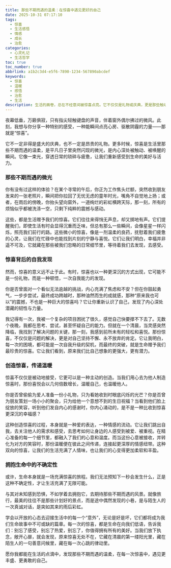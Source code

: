```yaml
---
title: 那些不期而遇的温柔：在惊喜中遇见更好的自己
date: 2025-10-31 07:17:10
tags:
  - 惊喜
  - 生活感悟
  - 情感
  - 成长
  - 治愈
categories:
  - 心灵札记
  - 生活哲学
toc: true
toc_number: true
abbrlink: a1b2c3d4-e5f6-7890-1234-567890abcdef
keywords:
  - 惊喜
  - 温暖
  - 感悟
  - 治愈
  - 生活
description: 生活的画卷，总在不经意间被惊喜点亮。它不仅仅是礼物或庆典，更是那些触动心弦的瞬间，是自我发现的契机，是连接彼此的桥梁。让我们一起，在每一次不期而遇的温柔中，遇见更丰盛、更勇敢的自己。
---
```


夜幕低垂，万籁俱寂，只有指尖轻触键盘的声音，伴着窗外偶尔拂过的微风。此刻，我想与你分享一种特别的感受，一种能瞬间点亮心房、驱散阴霾的力量——那就是“惊喜”。

它不一定非得是盛大的庆典，也不一定是昂贵的礼物。更多时候，惊喜是生活里那些不期而遇的温柔，是平凡日子里突然闪现的微光，是内心深处被触动、被唤醒的瞬间。它像一束光，穿透日常的琐碎与疲惫，让我们重新感受到生命的美好与活力。

### 那些不期而遇的微光

你有没有过这样的体验？在某个寻常的午后，你正为工作焦头烂额，突然收到朋友发来的一张老照片，瞬间把你拉回了无忧无虑的童年时光，嘴角不自觉地上扬；或者，在雨后的傍晚，你抬头望向窗外，一道绚烂的彩虹横跨天际，那一刻，所有的烦恼似乎都被洗涤一空，只剩下纯粹的震撼与感动。

这些，都是生活赠予我们的惊喜。它们往往来得悄无声息，却又掷地有声。它们提醒我们，即使生活有时会显得沉重而乏味，但总有那么一些瞬间，会像星星一样闪烁，照亮我们前行的路。这些微小的惊喜，像是一剂温柔的良药，抚慰着我们疲惫的心灵，让我们在忙碌中也能找到片刻的宁静与喜悦。它们让我们明白，幸福并非遥不可及，它就藏在那些被我们忽略的日常细节里，等待着我们去发现，去感受。

### 惊喜背后的自我发现

然而，惊喜的意义远不止于此。有时，惊喜也以一种更深沉的方式出现，它可能不是一份礼物，而是一种顿悟，一次自我能力的发现。

你是否曾面对一个看似无法逾越的挑战，内心充满了焦虑和不安？但在你鼓起勇气，一步步尝试，最终成功跨越时，那种油然而生的成就感，那种“原来我也可以”的震撼，不也是一种巨大的惊喜吗？它让你重新认识了自己，发现了内心深处潜藏的韧性与力量。

我记得有一次，我被一个复杂的项目困扰了很久，感觉自己快要撑不下去了。无数个夜晚，我都在思考、尝试，甚至怀疑自己的能力。但就在一个清晨，当灵感突然降临，我找到了解决问题的关键，那一刻，我感到前所未有的轻松和喜悦。那份惊喜，不仅仅是问题的解决，更是对自己坚持不懈、永不放弃的肯定。它让我明白，每一次的困境，都可能是一次自我升级的契机，而最终的突破，就是生命赠予我们最珍贵的惊喜。它让我们看到，原来我们比自己想象的更强大，更有潜力。

### 创造惊喜，传递温暖

惊喜不仅仅是被动地接受，它更可以是一种主动的创造。当我们用心去为他人制造惊喜时，那份喜悦会以几何倍数增长，温暖自己，也温暖他人。

你是否曾偷偷为爱人准备一份小礼物，只为看她收到时眼底闪烁的光芒？你是否曾为朋友策划一场小小的聚会，只为给他一个意想不到的生日祝福？当看到他们脸上绽放的笑容，听到他们发自内心的感谢时，你内心涌动的，是不是一种比收到惊喜更深沉的幸福感？

这种创造惊喜的过程，本身就是一种爱的表达，一种情感的流动。它让我们跳出自我，去关注他人的需求和感受，去思考如何让身边的人感受到被爱、被重视。在精心准备的每一个细节里，都融入了我们的心意和温度。而当这份心意被接收，并转化为对方的笑容时，那份温暖便在彼此之间传递，连接起更深厚的情感纽带。这种双向的惊喜，让我们的生活充满了人情味，也让我们的心变得更加柔软和丰盈。

### 拥抱生命中的不确定性

或许，生命本身就是一场充满惊喜的旅程。我们无法预知下一秒会发生什么，正是这种不确定性，才让生活充满了无限可能。

与其对未知感到恐惧，不如学着去拥抱它，去期待那些不期而遇的风景。就像旅行，最美的往往不是那些计划好的景点，而是途中偶然发现的小巷，是与陌生人的一次真诚对话，是突如其来的雨后彩虹。

学会以开放的心态去迎接生活中的每一个“意外”，无论是好是坏，它们都将成为我们生命故事中不可或缺的篇章。每一次的惊喜，都是生命在向我们低语，告诉我们：别忘了感受，别忘了热爱，别忘了，你值得拥有所有的美好。当我们放下执念，敞开心扉，就会发现，原来惊喜无处不在，它藏在清晨的第一缕阳光里，藏在陌生人的一句善意问候里，藏在每一次心跳的律动里。

愿你我都能在生活的点滴中，发现那些不期而遇的温柔，在每一次惊喜中，遇见更丰盛、更勇敢的自己。